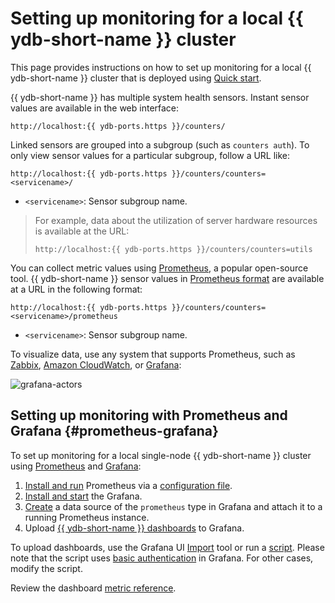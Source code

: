 # Setting up monitoring for a local {{ ydb-short-name }} cluster

This page provides instructions on how to set up monitoring for a local {{ ydb-short-name }} cluster that is deployed using [Quick start](../../quickstart.md).

{{ ydb-short-name }} has multiple system health sensors. Instant sensor values are available in the web interface:

```http
http://localhost:{{ ydb-ports.https }}/counters/
```

Linked sensors are grouped into a subgroup (such as `counters auth`). To only view sensor values for a particular subgroup, follow a URL like:

```http
http://localhost:{{ ydb-ports.https }}/counters/counters=<servicename>/
```

* `<servicename>`: Sensor subgroup name.

> For example, data about the utilization of server hardware resources is available at the URL:
>
> ```http
> http://localhost:{{ ydb-ports.https }}/counters/counters=utils
> ```

You can collect metric values using [Prometheus](https://prometheus.io/), a popular open-source tool. {{ ydb-short-name }} sensor values in [Prometheus format](https://prometheus.io/docs/instrumenting/exposition_formats/) are available at a URL in the following format:

```http
http://localhost:{{ ydb-ports.https }}/counters/counters=<servicename>/prometheus
```

* `<servicename>`: Sensor subgroup name.

To visualize data, use any system that supports Prometheus, such as [Zabbix](https://www.zabbix.com/), [Amazon CloudWatch](https://aws.amazon.com/cloudwatch/), or [Grafana](https://grafana.com/):

![grafana-actors](../../_assets/grafana-actors.png)

## Setting up monitoring with Prometheus and Grafana {#prometheus-grafana}

To set up monitoring for a local single-node {{ ydb-short-name }} cluster using [Prometheus](https://prometheus.io/) and [Grafana](https://grafana.com/):

1. [Install and run](https://prometheus.io/docs/prometheus/latest/getting_started/#downloading-and-running-prometheus) Prometheus via a [configuration file](https://github.com/ydb-platform/ydb/tree/main/ydb/deploy/grafana_dashboards/local_ydb_prometheus.yml).
1. [Install and start](https://grafana.com/docs/grafana/latest/getting-started/getting-started/) the Grafana.
1. [Create](https://prometheus.io/docs/visualization/grafana/#creating-a-prometheus-data-source) a data source of the `prometheus` type in Grafana and attach it to a running Prometheus instance.
1. Upload [{{ ydb-short-name }} dashboards](https://github.com/ydb-platform/ydb/tree/main/ydb/deploy/grafana_dashboards/) to Grafana.

To upload dashboards, use the Grafana UI [Import](https://grafana.com/docs/grafana/latest/dashboards/export-import/#import-dashboard) tool or run a [script](https://github.com/ydb-platform/ydb/tree/main/ydb/deploy/grafana_dashboards/local_upload_dashboards.sh). Please note that the script uses [basic authentication](https://grafana.com/docs/grafana/latest/http_api/create-api-tokens-for-org/#authentication) in Grafana. For other cases, modify the script.

Review the dashboard [metric reference](../../reference/observability/metrics/grafana-dashboards.md).
